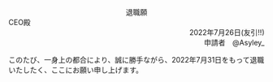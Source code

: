<div align="center">
退職願
</div>

<div align="left">
CEO殿
</div>

<div align="right">
2022年7月26日(友引!!)
</div>

<div align="right">
申請者　@Asyley_
</div>


このたび、一身上の都合により、誠に勝手ながら、2022年7月31日をもって退職いたしたく、ここにお願い申し上げます。
